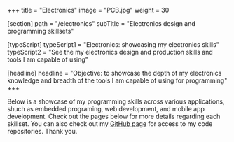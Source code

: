+++
title = "Electronics"
image = "PCB.jpg"
weight = 30

[section]
path = "/electronics"
subTitle = "Electronics design and programming skillsets"

[typeScript] 
typeScript1 = "Electronics: showcasing my electronics skills" 
typeScript2 = "See the my electronics design and production skills and tools I am capable of using"

[headline]
headline = "Objective: to showcase the depth of my electronics knowledge and breadth of the tools I am capable of using for programming"
+++

Below is a showcase of my programming skills across various applications, shuch as embedded programing, web development, and mobile app development. Check out the pages below for more details regarding each skillset. You can also check out my [GitHub page](https://github.com/paulcair) for access to my code repositories. Thank you.